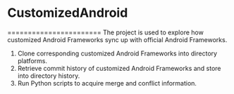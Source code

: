 # CustomizedAndroid
=======================
The project is used to explore how customized Android Frameworks sync up with official Android Frameworks.

1. Clone corresponding customized Android Frameworks into directory platforms.
2. Retrieve commit history of customized Android Frameworks and store into directory history.
3. Run Python scripts to acquire merge and conflict information.
